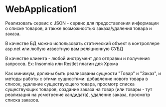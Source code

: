 # WebApplication1

Реализовать сервис с JSON - сервис для предоставления информации о списке
товаров, а также возможностью заказа/удаления товара и заказа.

В качестве БД можно использовать статический объект в контроллере asp.net или любую
известную вам реляционную СУБД

В качестве клиента - любой инструмент для отправки и получения запросов. Ex: Insomnia или
Restlet плагин для Хрома

Как минимум, должны быть реализованы сущности "Товар" и "Заказ", и методы работы с
этими сущностями: добавление нового товара в список, удаление существующего товара,
просмотр списка существующих товаров, создание заказа на товар (или товары - тут
реализация на усмотрение кандидата), удаление заказа, просмотр списка заказов.
